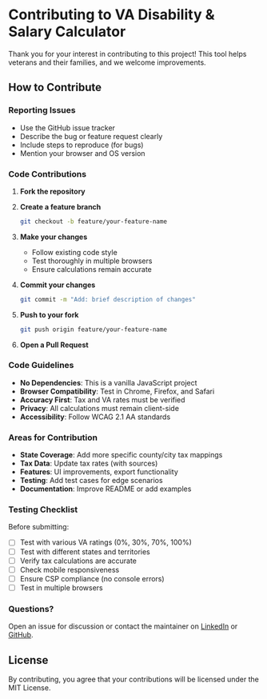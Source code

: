 # Contributing to VA Disability & Salary Calculator

Thank you for your interest in contributing to this project! This tool helps veterans and their families, and we welcome improvements.

## How to Contribute

### Reporting Issues
- Use the GitHub issue tracker
- Describe the bug or feature request clearly
- Include steps to reproduce (for bugs)
- Mention your browser and OS version

### Code Contributions

1. **Fork the repository**
2. **Create a feature branch**
   ```bash
   git checkout -b feature/your-feature-name
   ```

3. **Make your changes**
   - Follow existing code style
   - Test thoroughly in multiple browsers
   - Ensure calculations remain accurate

4. **Commit your changes**
   ```bash
   git commit -m "Add: brief description of changes"
   ```

5. **Push to your fork**
   ```bash
   git push origin feature/your-feature-name
   ```

6. **Open a Pull Request**

### Code Guidelines

- **No Dependencies**: This is a vanilla JavaScript project
- **Browser Compatibility**: Test in Chrome, Firefox, and Safari
- **Accuracy First**: Tax and VA rates must be verified
- **Privacy**: All calculations must remain client-side
- **Accessibility**: Follow WCAG 2.1 AA standards

### Areas for Contribution

- **State Coverage**: Add more specific county/city tax mappings
- **Tax Data**: Update tax rates (with sources)
- **Features**: UI improvements, export functionality
- **Testing**: Add test cases for edge scenarios
- **Documentation**: Improve README or add examples

### Testing Checklist

Before submitting:
- [ ] Test with various VA ratings (0%, 30%, 70%, 100%)
- [ ] Test with different states and territories
- [ ] Verify tax calculations are accurate
- [ ] Check mobile responsiveness
- [ ] Ensure CSP compliance (no console errors)
- [ ] Test in multiple browsers

### Questions?

Open an issue for discussion or contact the maintainer on [LinkedIn](https://www.linkedin.com/in/dexcopeland/) or [GitHub](https://github.com/dexcopeland).

## License

By contributing, you agree that your contributions will be licensed under the MIT License.
